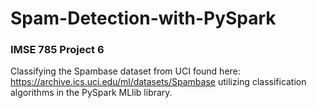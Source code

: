 # Spam-Detection-with-PySpark

### IMSE 785 Project 6

Classifying the Spambase dataset from UCI found here: https://archive.ics.uci.edu/ml/datasets/Spambase utilizing classification algorithms in the PySpark MLlib library.
